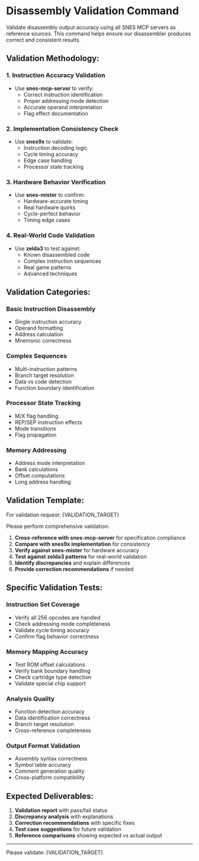 # Disassembly Validation Command

Validate disassembly output accuracy using all SNES MCP servers as reference sources. This command helps ensure our disassembler produces correct and consistent results.

## Validation Methodology:

### 1. Instruction Accuracy Validation
- Use **snes-mcp-server** to verify:
  - Correct instruction identification
  - Proper addressing mode detection
  - Accurate operand interpretation
  - Flag effect documentation

### 2. Implementation Consistency Check
- Use **snes9x** to validate:
  - Instruction decoding logic
  - Cycle timing accuracy
  - Edge case handling
  - Processor state tracking

### 3. Hardware Behavior Verification
- Use **snes-mister** to confirm:
  - Hardware-accurate timing
  - Real hardware quirks
  - Cycle-perfect behavior
  - Timing edge cases

### 4. Real-World Code Validation
- Use **zelda3** to test against:
  - Known disassembled code
  - Complex instruction sequences
  - Real game patterns
  - Advanced techniques

## Validation Categories:

### Basic Instruction Disassembly
- Single instruction accuracy
- Operand formatting
- Address calculation
- Mnemonic correctness

### Complex Sequences
- Multi-instruction patterns
- Branch target resolution
- Data vs code detection
- Function boundary identification

### Processor State Tracking
- M/X flag handling
- REP/SEP instruction effects
- Mode transitions
- Flag propagation

### Memory Addressing
- Address mode interpretation
- Bank calculations
- Offset computations
- Long address handling

## Validation Template:

For validation request: {VALIDATION_TARGET}

Please perform comprehensive validation:

1. **Cross-reference with snes-mcp-server** for specification compliance
2. **Compare with snes9x implementation** for consistency
3. **Verify against snes-mister** for hardware accuracy
4. **Test against zelda3 patterns** for real-world validation
5. **Identify discrepancies** and explain differences
6. **Provide correction recommendations** if needed

## Specific Validation Tests:

### Instruction Set Coverage
- Verify all 256 opcodes are handled
- Check addressing mode completeness
- Validate cycle timing accuracy
- Confirm flag behavior correctness

### Memory Mapping Accuracy
- Test ROM offset calculations
- Verify bank boundary handling
- Check cartridge type detection
- Validate special chip support

### Analysis Quality
- Function detection accuracy
- Data identification correctness
- Branch target resolution
- Cross-reference completeness

### Output Format Validation
- Assembly syntax correctness
- Symbol table accuracy
- Comment generation quality
- Cross-platform compatibility

## Expected Deliverables:

1. **Validation report** with pass/fail status
2. **Discrepancy analysis** with explanations
3. **Correction recommendations** with specific fixes
4. **Test case suggestions** for future validation
5. **Reference comparisons** showing expected vs actual output

---

Please validate: {VALIDATION_TARGET}